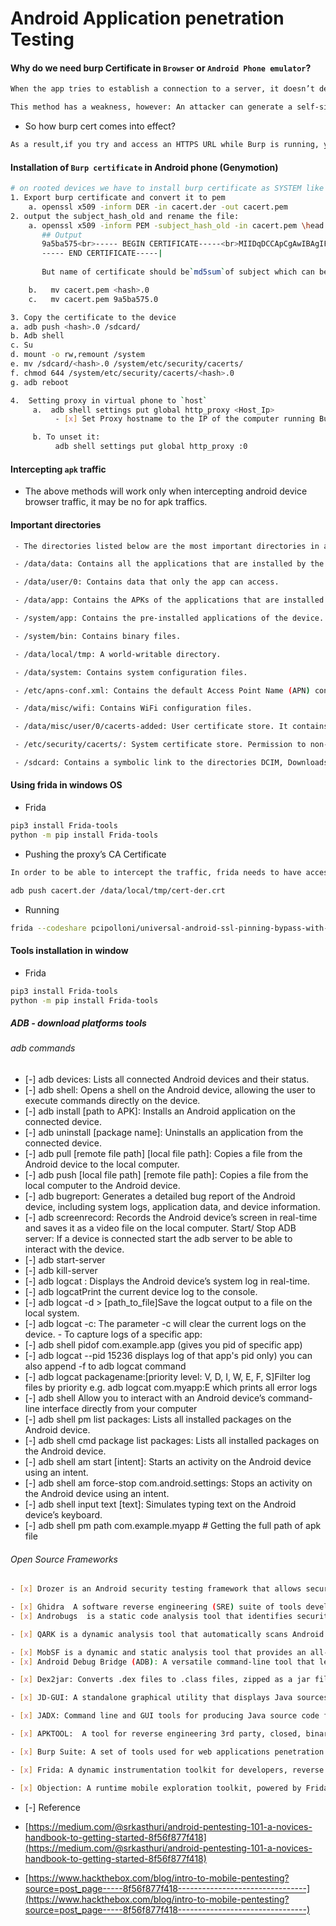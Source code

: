 
# Android Application penetration Testing

#### Why do we need burp Certificate in `Browser` or `Android Phone emulator`?

```bash
When the app tries to establish a connection to a server, it doesn’t determine which certificates to trust and which not to. The app relies entirely on the certificates that the iOS Trust Store provides or Android CA’s provide by Google.

This method has a weakness, however: An attacker can generate a self-signed certificate and include it in the iOS/Android Trust Store or hack a root CA certificate. This allows such an attacker to set up a man-in-the-middle attack and capture the transmitted data moving to and from your app.
```

- So how burp cert comes into effect?

```bash
As a result,if you try and access an HTTPS URL while Burp is running, your browser/app will detect that it is not communicating directly with the authentic web server and will show a security warning. To prevent this issue, Burp generates its own TLS certificate for each host, signed by its own Certificate Authority (CA) and saved as trusted Certificate in a specific Browser or Android device. (It works perfect when devices is not SSL pinned)
```

#### Installation of `Burp certificate` in Android phone (Genymotion)

```bash
# on rooted devices we have to install burp certificate as SYSTEM like this:
1. Export burp certificate and convert it to pem
    a. openssl x509 -inform DER -in cacert.der -out cacert.pem
2. output the subject_hash_old and rename the file:
    a. openssl x509 -inform PEM -subject_hash_old -in cacert.pem \head -1
       ## Output
       9a5ba575<br>----- BEGIN CERTIFICATE-----<br>MIIDqDCCApCgAwIBAgIFANd0C+8wDQYJKoZIhvcNAQELBQAwgYoxFDASBgNVBAYT<br>C1BvcnRTd2lnZ2VyMRQwEgYDVQQIEwtQb3J0U3dpZ2dlcjEUMBIGA1UEBxMLUG9y<br>dFN3aWdnZXIxFDASBgNVBAoTC1BvcnRTd2lnZ2VyMRcwFQYDVQQLEw5Qb3J0U3dp<br>nnuYKm3uGQ+KWti/NVPZn4ty5CHX9J6d1dxlb4keBGLmfycOOWMY1mVAKpsJQ1xR<br>Ualu7kGgI6nOb06813vjIPRlr/dpZpk938mMgKx0xxkLYs+mOAErmNFP6D3cEK45<br>U5f1yl5EZVzQtAdhnAJhk2QQQO6rxXr2mBASLSC3JUJFhCicIAA+VTnzmHt0ThUG<br>lJ7kWVhQMAbGvckgk2NMiu4AMo90oqwOLd1vGw==
       ----- END CERTIFICATE-----|
       
       But name of certificate should be`md5sum`of subject which can be seen as the fist line with these characters`9a5ba575`. Now to rename certificate use the following command

    b.   mv cacert.pem <hash>.0
    c.   mv cacert.pem 9a5ba575.0

3. Copy the certificate to the device
a. adb push <hash>.0 /sdcard/
b. Adb shell
c. Su
d. mount -o rw,remount /system
e. mv /sdcard/<hash>.0 /system/etc/security/cacerts/
f. chmod 644 /system/etc/security/cacerts/<hash>.0
g. adb reboot

4.  Setting proxy in virtual phone to `host`
     a.  adb shell settings put global http_proxy <Host_Ip>
          - [x] Set Proxy hostname to the IP of the computer running Burp Suite {Professional}.

     b. To unset it:
          adb shell settings put global http_proxy :0
```

#### Intercepting `apk` traffic

- The above methods will work only when intercepting android device browser traffic, it may be no for apk traffics.

#### Important directories

```bash
 - The directories listed below are the most important directories in an Android device and are worth being aware of.

 - /data/data: Contains all the applications that are installed by the user.

 - /data/user/0: Contains data that only the app can access.

 - /data/app: Contains the APKs of the applications that are installed by the user.

 - /system/app: Contains the pre-installed applications of the device.

 - /system/bin: Contains binary files.

 - /data/local/tmp: A world-writable directory.

 - /data/system: Contains system configuration files.

 - /etc/apns-conf.xml: Contains the default Access Point Name (APN) configurations. APN is used in order for the device to connect with our current carrier’s network.

 - /data/misc/wifi: Contains WiFi configuration files.

 - /data/misc/user/0/cacerts-added: User certificate store. It contains certificates added by the user.

 - /etc/security/cacerts/: System certificate store. Permission to non-root users is not permitted.

 - /sdcard: Contains a symbolic link to the directories DCIM, Downloads, Music, Pictures, etc.
```

#### Using frida in windows OS

- Frida

```bash
pip3 install Frida-tools
python -m pip install Frida-tools
```

- Pushing the proxy’s CA Certificate

```bash
In order to be able to intercept the traffic, frida needs to have access to your proxy’s CA certificate. We can use the same certificate we downloaded before.Push the certificate into the device and into the same location as the frida-server, name it cert-der.crt (below we will see why this is required).

adb push cacert.der /data/local/tmp/cert-der.crt
```

- Running

```bash
frida --codeshare pcipolloni/universal-android-ssl-pinning-bypass-with-frida -f
```

#### Tools installation in window

- Frida

```bash
pip3 install Frida-tools
python -m pip install Frida-tools
```

##### ADB - download platforms tools

###### adb commands

- [-] adb devices: Lists all connected Android devices and their status.
- [-] adb shell: Opens a shell on the Android device, allowing the user to execute commands directly on the device.
- [-] adb install [path to APK]: Installs an Android application on the connected device.
- [-] adb uninstall [package name]: Uninstalls an application from the connected device.
- [-] adb pull [remote file path] [local file path]: Copies a file from the Android device to the local computer.
- [-] adb push [local file path] [remote file path]: Copies a file from the local computer to the Android device.
- [-] adb bugreport: Generates a detailed bug report of the Android device, including system logs, application data, and device information.
- [-] adb screenrecord: Records the Android device’s screen in real-time and saves it as a video file on the local computer.
      Start/ Stop ADB server: If a device is connected start the adb server to be able to interact with the device.
- [-] adb start-server
- [-] adb kill-server
- [-] adb logcat : Displays the Android device’s system log in real-time.
- [-] adb logcatPrint the current device log to the console.
- [-] adb logcat -d > [path_to_file]Save the logcat output to a file on the local system.
- [-] adb logcat -c: The parameter -c will clear the current logs on the device.
      - To capture logs of a specific app:
- [-] adb shell pidof com.example.app (gives you pid of specific app)
- [-] adb logcat --pid 15236 displays log of that app\'s pid only) you can also append -f <filename> to adb logcat command
- [-] adb logcat packagename:[priority level: V, D, I, W, E, F, S]Filter log files by priority e.g. adb logcat com.myapp:E which prints all error logs
- [-] adb shell Allow you to interact with an Android device’s command-line interface directly from your computer
- [-] adb shell pm list packages: Lists all installed packages on the Android device.
- [-] adb shell cmd package list packages: Lists all installed packages on the Android device.
- [-] adb shell am start [intent]: Starts an activity on the Android device using an intent.
- [-] adb shell am force-stop com.android.settings: Stops an activity on the Android device using an intent.
- [-] adb shell input text [text]: Simulates typing text on the Android device’s keyboard.
- [-] adb shell pm path com.example.myapp # Getting the full path of apk file

###### Open Source Frameworks

```bash
- [x] Drozer is an Android security testing framework that allows security researchers to find vulnerabilities and potential exploits in Android applications.

- [x] Ghidra  A software reverse engineering (SRE) suite of tools developed by NSA\'s Research Directorate in support of the Cybersecurity mission.
- [x] Androbugs  is a static code analysis tool that identifies security issues and potential vulnerabilities in Android applications.

- [x] QARK is a dynamic analysis tool that automatically scans Android applications for security vulnerabilities.

- [x] MobSF is a dynamic and static analysis tool that provides an all-in-one solution for mobile application security testing on Android and iOS platforms.
- [x] Android Debug Bridge (ADB): A versatile command-line tool that lets you communicate with a device.

- [x] Dex2jar: Converts .dex files to .class files, zipped as a jar file.

- [x] JD-GUI: A standalone graphical utility that displays Java sources from CLASS files.

- [x] JADX: Command line and GUI tools for producing Java source code from Android Dex and APK files.

- [x] APKTOOL:  A tool for reverse engineering 3rd party, closed, binary Android apps.

- [x] Burp Suite: A set of tools used for web applications penetration testing.

- [x] Frida: A dynamic instrumentation toolkit for developers, reverse engineers, and security researchers.

- [x] Objection: A runtime mobile exploration toolkit, powered by Frida, built to help you assess the security posture of your mobile applications, without needing a jailbreak.

```

- [-] Reference

- [https://medium.com/@srkasthuri/android-pentesting-101-a-novices-handbook-to-getting-started-8f56f877f418](https://medium.com/@srkasthuri/android-pentesting-101-a-novices-handbook-to-getting-started-8f56f877f418)

- [https://www.hackthebox.com/blog/intro-to-mobile-pentesting?source=post_page-----8f56f877f418--------------------------------](https://www.hackthebox.com/blog/intro-to-mobile-pentesting?source=post_page-----8f56f877f418--------------------------------)
